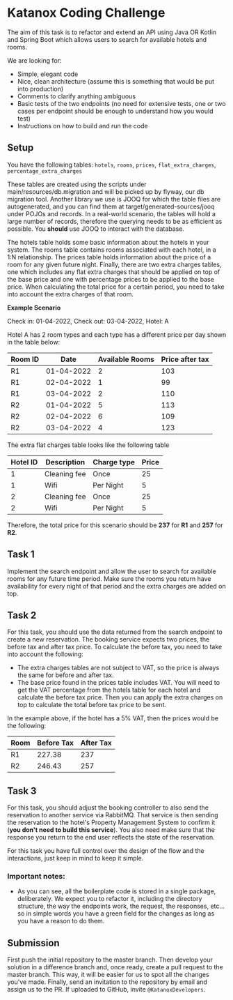 # Katanox Coding Challenge

The aim of this task is to refactor and extend an API using Java OR Kotlin and Spring Boot which allows users to search
for available hotels and rooms.

We are looking for:

- Simple, elegant code
- Nice, clean architecture (assume this is something that would be put into production)
- Comments to clarify anything ambiguous
- Basic tests of the two endpoints (no need for extensive tests, one or two cases per endpoint should be enough to understand how you would test)
- Instructions on how to build and run the code

## Setup

You have the following tables: `hotels`, `rooms`, `prices`, `flat_extra_charges`, `percentage_extra_charges`

These tables are created using the scripts under main/resources/db.migration and will be picked up by flyway, our db migration tool. Another library we use is JOOQ for which the table files are autogenerated, and you can find them at 
target/generated-sources/jooq under POJOs and records. In a real-world scenario, the tables will hold a large number of records, therefore the querying needs to be as efficient as possible. You **should** use JOOQ to interact with the database.

The hotels table holds some basic information about the hotels in your system. The rooms table contains rooms
associated with each hotel, in a 1:N relationship. The prices table holds information about the price of a room for any
given future night. Finally, there are two extra charges tables, one which includes any flat extra charges that should be
applied on top of the base price and one with percentage prices to be applied to the base price. When calculating the
total price for a certain period, you need to take into account the extra charges of that room.

**Example Scenario**

Check in: 01-04-2022, Check out: 03-04-2022, Hotel: A

Hotel A has 2 room types and each type has a different price per day shown in the table below:

| **Room ID** | **Date**   | **Available Rooms** | **Price after tax** |
|-------------|------------|---------------------|---------------------|
| R1          | 01-04-2022 | 2                   | 103                 |
| R1          | 02-04-2022 | 1                   | 99                  |
| R1          | 03-04-2022 | 2                   | 110                 |
| R2          | 01-04-2022 | 5                   | 113                 |
| R2          | 02-04-2022 | 6                   | 109                 |
| R2          | 03-04-2022 | 4                   | 123                 |

The extra flat charges table looks like the following table

| Hotel ID | Description  | Charge type | Price |
|----------|--------------|-------------|-------|
| 1        | Cleaning fee | Once        | 25    |
| 1        | Wifi         | Per Night   | 5     |
| 2        | Cleaning fee | Once        | 25    |
| 2        | Wifi         | Per Night   | 5     |

Therefore, the total price for this scenario should be **237** for **R1** and **257** for **R2**.

## Task 1

Implement the search endpoint and allow the user to search for available rooms for any future time period. Make sure the
rooms you return have availability for every night of that period and the extra charges are added on top.

## Task 2

For this task, you should use the data returned from the search endpoint to create a new reservation. The booking
service expects two prices, the before tax and after tax price. To calculate the before tax, you need to take into
account the following:

- The extra charges tables are not subject to VAT, so the price is always the same for before and after tax.
- The base price found in the prices table includes VAT. You will need to get the VAT percentage from the hotels table
  for each
  hotel and calculate the before tax price. Then you can apply the extra charges on top to calculate the total before
  tax
  price to be sent.

In the example above, if the hotel has a 5% VAT, then the prices would be the following:

| Room | Before Tax | After Tax |
|------|------------|-----------|
| R1   | 227.38     | 237       |
| R2   | 246.43     | 257       |

## Task 3

For this task, you should adjust the booking controller to also send the reservation to another service via RabbitMQ. That service is then sending the reservation to the hotel's Property Management System to confirm it (**you don't need to build this service**). You also need make sure that the response you return to the end user reflects the state of the reservation.

For this task you have full control over the design of the flow and the interactions, just keep in mind to keep it
simple.

### Important notes:

- As you can see, all the boilerplate code is stored in a single package, deliberately. We expect you to refactor it,
  including the directory structure, the way the endpoints work, the request, the responses, etc... so in simple words
  you have a green field for the changes as long as you have a reason to do them.

## Submission

First push the initial repository to the master branch. Then develop your solution in a difference branch and, once
ready, create a pull request to the master branch. This way, it will be easier for us to spot all the changes you've
made. Finally, send an invitation to the repository by email and assign us to the PR.
If uploaded to GitHub, invite `@KatanoxDevelopers`.
